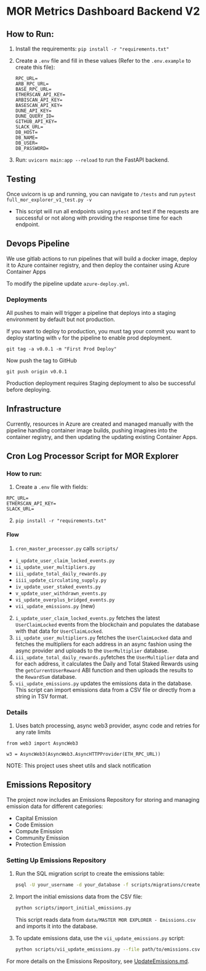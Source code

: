 # MOR Metrics Dashboard Backend V2

## How to Run:

1) Install the requirements: `pip install -r "requirements.txt"`

2) Create a `.env` file and fill in these values (Refer to the `.env.example` to create this file):
    ```
    RPC_URL=
    ARB_RPC_URL=
    BASE_RPC_URL=
    ETHERSCAN_API_KEY=
    ARBISCAN_API_KEY=
    BASESCAN_API_KEY=
    DUNE_API_KEY=
    DUNE_QUERY_ID=
    GITHUB_API_KEY=
    SLACK_URL=
    DB_HOST=
    DB_NAME=
    DB_USER=
    DB_PASSWORD=
    ```

3) Run: `uvicorn main:app --reload` to run the FastAPI backend.

## Testing

Once uvicorn is up and running, you can navigate to `/tests` and
run `pytest full_mor_explorer_v1_test.py -v`

- This script will run all endpoints using `pytest` and test if the requests are successful or not along with providing
the response time for each endpoint.

## Devops Pipeline

We use gitlab actions to run pipelines that will build a docker image, deploy it to Azure container registry, and then deploy the container using Azure Container Apps

To modify the pipeline update `azure-deploy.yml`.

### Deployments

All pushes to main will trigger a pipeline that deploys into a staging environment by default but not production.

If you want to deploy to production, you must tag your commit you want to deploy starting with `v` for the pipeline to enable prod deployment.

`git tag -a v0.0.1 -m "First Prod Deploy"`

Now push the tag to GitHub

`git push origin v0.0.1`

Production deployment requires Staging deployment to also be successful before deploying.

## Infrastructure

Currently, resources in Azure are created and managed manually with the pipeline handling container image builds, pushing imagines into the container registry, and then updating the updating existing Container Apps.

## Cron Log Processor Script for MOR Explorer

### How to run:
1) Create a `.env` file with fields:
```angular2html
RPC_URL=
ETHERSCAN_API_KEY=
SLACK_URL=
```

2) `pip install -r "requirements.txt"`

#### Flow
1) `cron_master_processor.py` calls `scripts/`
- `i_update_user_claim_locked_events.py`
- `ii_update_user_multipliers.py`
- `iii_update_total_daily_rewards.py`
- `iiii_update_circulating_supply.py`
- `iv_update_user_staked_events.py`
- `v_update_user_withdrawn_events.py`
- `vi_update_overplus_bridged_events.py`
- `vii_update_emissions.py` (new)

2) `i_update_user_claim_locked_events.py` fetches the latest `UserClaimLocked` events
from the blockchain and populates the database with that data for `UserClaimLocked`.
3) `ii_update_user_multipliers.py` fetches the `UserClaimLocked` data and fetches the multipliers
for each address in an async fashion using the async provider and uploads to the `UserMultiplier` database.
4) `iii_update_total_daily_rewards.py`fetches the `UserMultiplier` data and for each address, it
calculates the Daily and Total Staked Rewards using the `getCurrentUserReward` ABI function and then
uploads the results to the `RewardSum` database.
5) `vii_update_emissions.py` updates the emissions data in the database. This script can import emissions data from a CSV file or directly from a string in TSV format.

### Details

1) Uses batch processing, async web3 provider, async code and retries for any rate limits
```angular2html:
from web3 import AsyncWeb3

w3 = AsyncWeb3(AsyncWeb3.AsyncHTTPProvider(ETH_RPC_URL))
```

NOTE: This project uses sheet utils and slack notification

## Emissions Repository

The project now includes an Emissions Repository for storing and managing emission data for different categories:
- Capital Emission
- Code Emission
- Compute Emission
- Community Emission
- Protection Emission

### Setting Up Emissions Repository

1. Run the SQL migration script to create the emissions table:
   ```bash
   psql -U your_username -d your_database -f scripts/migrations/create_emissions_table.sql
   ```

2. Import the initial emissions data from the CSV file:
   ```bash
   python scripts/import_initial_emissions.py
   ```
   
   This script reads data from `data/MASTER MOR EXPLORER - Emissions.csv` and imports it into the database.

3. To update emissions data, use the `vii_update_emissions.py` script:
   ```bash
   python scripts/vii_update_emissions.py --file path/to/emissions.csv
   ```

For more details on the Emissions Repository, see [UpdateEmissions.md](docs/UpdateEmissions.md).